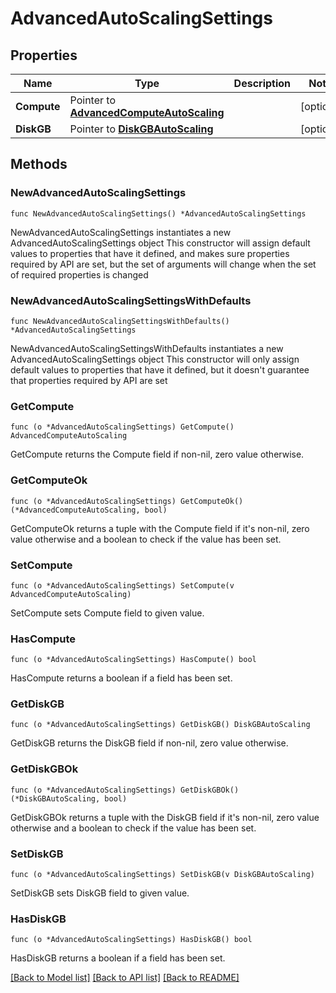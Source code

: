 # AdvancedAutoScalingSettings

## Properties

Name | Type | Description | Notes
------------ | ------------- | ------------- | -------------
**Compute** | Pointer to [**AdvancedComputeAutoScaling**](AdvancedComputeAutoScaling.md) |  | [optional] 
**DiskGB** | Pointer to [**DiskGBAutoScaling**](DiskGBAutoScaling.md) |  | [optional] 

## Methods

### NewAdvancedAutoScalingSettings

`func NewAdvancedAutoScalingSettings() *AdvancedAutoScalingSettings`

NewAdvancedAutoScalingSettings instantiates a new AdvancedAutoScalingSettings object
This constructor will assign default values to properties that have it defined,
and makes sure properties required by API are set, but the set of arguments
will change when the set of required properties is changed

### NewAdvancedAutoScalingSettingsWithDefaults

`func NewAdvancedAutoScalingSettingsWithDefaults() *AdvancedAutoScalingSettings`

NewAdvancedAutoScalingSettingsWithDefaults instantiates a new AdvancedAutoScalingSettings object
This constructor will only assign default values to properties that have it defined,
but it doesn't guarantee that properties required by API are set

### GetCompute

`func (o *AdvancedAutoScalingSettings) GetCompute() AdvancedComputeAutoScaling`

GetCompute returns the Compute field if non-nil, zero value otherwise.

### GetComputeOk

`func (o *AdvancedAutoScalingSettings) GetComputeOk() (*AdvancedComputeAutoScaling, bool)`

GetComputeOk returns a tuple with the Compute field if it's non-nil, zero value otherwise
and a boolean to check if the value has been set.

### SetCompute

`func (o *AdvancedAutoScalingSettings) SetCompute(v AdvancedComputeAutoScaling)`

SetCompute sets Compute field to given value.

### HasCompute

`func (o *AdvancedAutoScalingSettings) HasCompute() bool`

HasCompute returns a boolean if a field has been set.

### GetDiskGB

`func (o *AdvancedAutoScalingSettings) GetDiskGB() DiskGBAutoScaling`

GetDiskGB returns the DiskGB field if non-nil, zero value otherwise.

### GetDiskGBOk

`func (o *AdvancedAutoScalingSettings) GetDiskGBOk() (*DiskGBAutoScaling, bool)`

GetDiskGBOk returns a tuple with the DiskGB field if it's non-nil, zero value otherwise
and a boolean to check if the value has been set.

### SetDiskGB

`func (o *AdvancedAutoScalingSettings) SetDiskGB(v DiskGBAutoScaling)`

SetDiskGB sets DiskGB field to given value.

### HasDiskGB

`func (o *AdvancedAutoScalingSettings) HasDiskGB() bool`

HasDiskGB returns a boolean if a field has been set.


[[Back to Model list]](../README.md#documentation-for-models) [[Back to API list]](../README.md#documentation-for-api-endpoints) [[Back to README]](../README.md)


